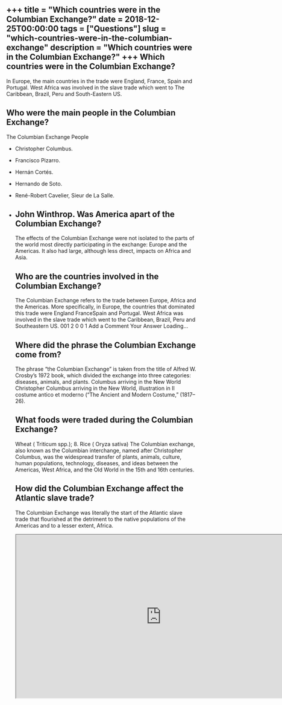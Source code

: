 +++
title = "Which countries were in the Columbian Exchange?"
date = 2018-12-25T00:00:00
tags = ["Questions"]
slug = "which-countries-were-in-the-columbian-exchange"
description = "Which countries were in the Columbian Exchange?"
+++
Which countries were in the Columbian Exchange?
-----------------------------------------------

In Europe, the main countries in the trade were England, France, Spain and Portugal. West Africa was involved in the slave trade which went to The Caribbean, Brazil, Peru and South-Eastern US.

Who were the main people in the Columbian Exchange?
---------------------------------------------------

The Columbian Exchange People

- Christopher Columbus.
- Francisco Pizarro.
- Hernán Cortés.
- Hernando de Soto.
- René-Robert Cavelier, Sieur de La Salle.
- John Winthrop. Was America apart of the Columbian Exchange?
    --------------------------------------------
    
    The effects of the Columbian Exchange were not isolated to the parts of the world most directly participating in the exchange: Europe and the Americas. It also had large, although less direct, impacts on Africa and Asia.
    
    Who are the countries involved in the Columbian Exchange?
    ---------------------------------------------------------
    
    The Columbian Exchange refers to the trade between Europe, Africa and the Americas. More specifically, in Europe, the countries that dominated this trade were England FranceSpain and Portugal. West Africa was involved in the slave trade which went to the Caribbean, Brazil, Peru and Southeastern US. 001 2 0 0 1 Add a Comment Your Answer Loading…
    
    Where did the phrase the Columbian Exchange come from?
    ------------------------------------------------------
    
    The phrase “the Columbian Exchange” is taken from the title of Alfred W. Crosby’s 1972 book, which divided the exchange into three categories: diseases, animals, and plants. Columbus arriving in the New World Christopher Columbus arriving in the New World, illustration in Il costume antico et moderno (“The Ancient and Modern Costume,” (1817–26).
    
    What foods were traded during the Columbian Exchange?
    -----------------------------------------------------
    
    Wheat ( Triticum spp.); 8. Rice ( Oryza sativa) The Columbian exchange, also known as the Columbian interchange, named after Christopher Columbus, was the widespread transfer of plants, animals, culture, human populations, technology, diseases, and ideas between the Americas, West Africa, and the Old World in the 15th and 16th centuries.
    
    How did the Columbian Exchange affect the Atlantic slave trade?
    ---------------------------------------------------------------
    
    The Columbian Exchange was literally the start of the Atlantic slave trade that flourished at the detriment to the native populations of the Americas and to a lesser extent, Africa.
    
    <iframe allow="accelerometer; autoplay; clipboard-write; encrypted-media; gyroscope; picture-in-picture" allowfullscreen="" class="__youtube_prefs__  epyt-is-override  no-lazyload" data-no-lazy="1" data-origheight="433" data-origwidth="770" data-skipgform_ajax_framebjll="" height="433" id="_ytid_80747" loading="lazy" src="https://www.youtube.com/embed/pLijVYVDKlc?enablejsapi=1&autoplay=0&cc_load_policy=0&cc_lang_pref=&iv_load_policy=1&loop=0&modestbranding=0&rel=1&fs=1&playsinline=0&autohide=2&theme=dark&color=red&controls=1&" title="YouTube player" width="770"></iframe>